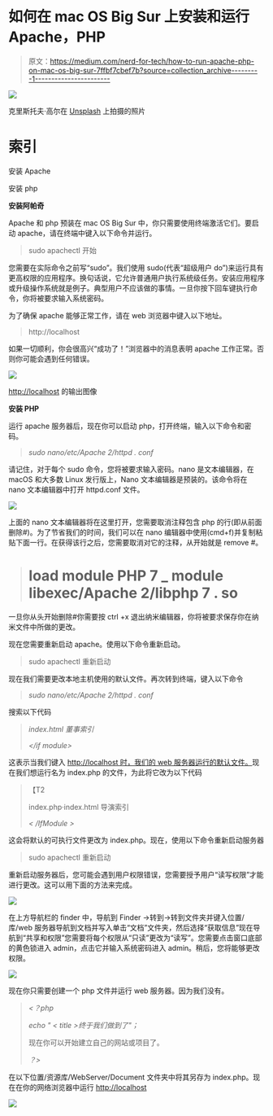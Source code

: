 # 如何在 mac OS Big Sur 上安装和运行 Apache，PHP

> 原文：<https://medium.com/nerd-for-tech/how-to-run-apache-php-on-mac-os-big-sur-7ffbf7cbef7b?source=collection_archive---------1----------------------->

![](img/e5db8e24a094f2d19845a65e24a5a27b.png)

克里斯托夫·高尔在 [Unsplash](https://unsplash.com?utm_source=medium&utm_medium=referral) 上拍摄的照片

# 索引

安装 Apache

安装 php

**安装阿帕奇**

Apache 和 php 预装在 mac OS Big Sur 中，你只需要使用终端激活它们。要启动 apache，请在终端中键入以下命令并运行。

> sudo apachectl 开始

您需要在实际命令之前写“sudo”。我们使用 sudo(代表“超级用户 do”)来运行具有更高权限的应用程序。换句话说，它允许普通用户执行系统级任务。安装应用程序或升级操作系统就是例子。典型用户不应该做的事情。一旦你按下回车键执行命令，你将被要求输入系统密码。

为了确保 apache 能够正常工作，请在 web 浏览器中键入以下地址。

> http://localhost

如果一切顺利，你会很高兴“成功了！”浏览器中的消息表明 apache 工作正常。否则你可能会遇到任何错误。

![](img/5ae6cf1de9f892e5636b05921e4aea36.png)

[http://localhost](http://localhost) 的输出图像

**安装 PHP**

运行 apache 服务器后，现在你可以启动 php，打开终端，输入以下命令和密码。

> *sudo nano/etc/Apache 2/httpd . conf*

请记住，对于每个 sudo 命令，您将被要求输入密码。nano 是文本编辑器，在 macOS 和大多数 Linux 发行版上，Nano 文本编辑器是预装的。该命令将在 nano 文本编辑器中打开 httpd.conf 文件。

![](img/1cf57fc6744922e48f8788809e211c66.png)

上面的 nano 文本编辑器将在这里打开，您需要取消注释包含 php 的行(即从前面删除#)。为了节省我们的时间，我们可以在 nano 编辑器中使用(cmd+f)并复制粘贴下面一行。在获得该行之后，您需要取消对它的注释，从开始就是 remove #。

> # load module PHP 7 _ module libexec/Apache 2/libphp 7 . so

一旦你从头开始删除#你需要按 ctrl +x 退出纳米编辑器，你将被要求保存你在纳米文件中所做的更改。

现在您需要重新启动 apache。使用以下命令重新启动。

> sudo apachectl 重新启动

现在我们需要更改本地主机使用的默认文件。再次转到终端，键入以下命令

> *sudo nano/etc/Apache 2/httpd . conf*

搜索以下代码

> *<if module dir _ module>*
> 
> *index.html 董事索引*
> 
> *</if module>*

这表示当我们键入 [http://localhost 时，我们的 web 服务器运行的默认文件。](http://localhost.)现在我们想运行名为 index.php 的文件，为此将它改为以下代码

> 【T2<if module dir _ module>
> 
> index.php·index.html 导演索引
> 
> *< /IfModule >*

这会将默认的可执行文件更改为 index.php。现在，使用以下命令重新启动服务器

> sudo apachectl 重新启动

重新启动服务器后，您可能会遇到用户权限错误，您需要授予用户“读写权限”才能进行更改。这可以用下面的方法来完成。

![](img/c65981c1fae554c51326bcd37a056004.png)

在上方导航栏的 finder 中，导航到 Finder ->转到->转到文件夹并键入位置/库/web 服务器导航到文档并写入单击“文档”文件夹，然后选择“获取信息”现在导航到“共享和权限”您需要将每个权限从“只读”更改为“读写”。您需要点击窗口底部的黄色锁进入 admin，点击它并输入系统密码进入 admin。稍后，您将能够更改权限。

![](img/cf1cf1db6e0a400ea1abf0aa19e24cac.png)

现在你只需要创建一个 php 文件并运行 web 服务器。因为我们没有。

> *<？php*
> 
> *echo " < title >终于我们做到了</title>"；*
> 
> 现在你可以开始建立自己的网站或项目了。
> 
> *？>*

在以下位置/资源库/WebServer/Document 文件夹中将其另存为 index.php。现在在你的网络浏览器中运行 [http://localhost](http://localhost)

![](img/799e32dabc4c49a9e727f83793796b5f.png)